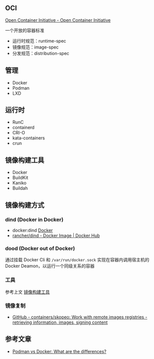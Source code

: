 ## OCI

[Open Container Initiative - Open Container Initiative](https://opencontainers.org/)

一个开放的容器标准

- 运行时规范：runtime-spec
- 镜像规范：image-spec
- 分发规范：distribution-spec


## 管理

- Docker
- Podman
- LXD

## 运行时

- RunC
- containerd
- CRI-O
- kata-containers
- crun

## 镜像构建工具

- Docker
- BuildKit
- Kaniko
- Buildah


## 镜像构建方式

### dind (Docker in Docker) 

- docker:dind [Docker](https://hub.docker.com/_/docker)
- [rancher/dind - Docker Image | Docker Hub](https://hub.docker.com/r/rancher/dind)

### dood (Docker out of Docker) 

通过挂载 Docker Cli 和 `/var/run/docker.sock` 实现在容器内调用宿主机的 Docker Deamon，以运行一个同级关系的容器

### 工具

参考上文 [镜像构建工具](#镜像构建工具)


### 镜像复制

- [GitHub - containers/skopeo: Work with remote images registries - retrieving information, images, signing content](https://github.com/containers/skopeo)

## 参考文章
- [Podman vs Docker: What are the differences?](https://www.imaginarycloud.com/blog/podman-vs-docker/#:~:text=Docker%20uses%20a%20daemon%2C%20an,does%20not%20need%20the%20mediator.)